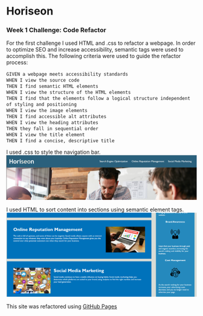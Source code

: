# Horiseon

### Week 1 Challenge: Code Refactor

For the first challenge I used HTML and .css to refactor a webpage.
In order to optimize SEO and increase accessibility, semantic tags were used to accomplish this.
The following criteria were used to guide the refactor process:


```
GIVEN a webpage meets accessibility standards
WHEN I view the source code
THEN I find semantic HTML elements
WHEN I view the structure of the HTML elements
THEN I find that the elements follow a logical structure independent of styling and positioning
WHEN I view the image elements
THEN I find accessible alt attributes
WHEN I view the heading attributes
THEN they fall in sequential order
WHEN I view the title element
THEN I find a concise, descriptive title
```

I used .css to style the navigation bar. ![navbar](\assets\images\navbar.png)

I used HTML to sort content into sections using semantic element tags. ![sections](\assets\images\sections.png)


This site was refactored using [GitHub Pages](https://mckeags7.github.io/Horiseon/)
